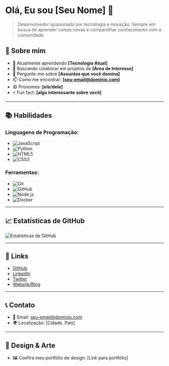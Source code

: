 # Olá, Eu sou [Seu Nome] 👋

> Desenvolvedor apaixonado por tecnologia e inovação. Sempre em busca de aprender coisas novas e compartilhar conhecimento com a comunidade.

## 🚀 Sobre mim

- 🌱 Atualmente aprendendo **[Tecnologia Atual]**
- 👯 Buscando colaborar em projetos de **[Área de Interesse]**
- 💬 Pergunte-me sobre **[Assuntos que você domina]**
- 📫 Como me encontrar: **[seu-email@dominio.com]**
- 😄 Pronomes: **[ele/dele]**
- ⚡ Fun fact: **[algo interessante sobre você]**

---

## 📚 Habilidades

### Linguagens de Programação:

- ![JavaScript](https://img.shields.io/badge/-JavaScript-333333?style=flat&logo=javascript)
- ![Python](https://img.shields.io/badge/-Python-333333?style=flat&logo=python)
- ![HTML5](https://img.shields.io/badge/-HTML5-333333?style=flat&logo=html5)
- ![CSS3](https://img.shields.io/badge/-CSS3-333333?style=flat&logo=css3)
  
### Ferramentas:

- ![Git](https://img.shields.io/badge/-Git-333333?style=flat&logo=git)
- ![GitHub](https://img.shields.io/badge/-GitHub-333333?style=flat&logo=github)
- ![Node.js](https://img.shields.io/badge/-Node.js-333333?style=flat&logo=node.js)
- ![Docker](https://img.shields.io/badge/-Docker-333333?style=flat&logo=docker)

---

## 📈 Estatísticas de GitHub

![Estatísticas de GitHub](https://github-readme-stats.vercel.app/api?username=seu-usuario&show_icons=true&theme=radical)

---

## 🔗 Links

- [GitHub](https://github.com/seu-usuario)
- [LinkedIn](https://www.linkedin.com/in/seu-linkedin)
- [Twitter](https://twitter.com/seu-usuario)
- [Website/Blog](https://seu-website.com)

---

## 📞 Contato

- 📧 Email: [seu-email@dominio.com](mailto:seu-email@dominio.com)
- 🌍 Localização: [Cidade, País]

---

## 🎨 Design & Arte

- 🖼️ Confira meu portfólio de design: [Link para portfólio]
